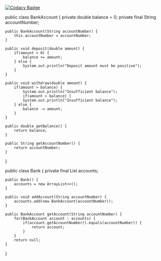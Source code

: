 [![Codacy Badge](https://app.codacy.com/project/badge/Grade/dbfb76df49e2493a9cea3f95f5be863e)](https://app.codacy.com/gh/VureZ/test/dashboard?utm_source=gh&utm_medium=referral&utm_content=&utm_campaign=Badge_grade)

public class BankAccount {
    private double balance = 0;
    private final String accountNumber;

    public BankAccount(String accountNumber) {
        this.accountNumber = accountNumber;
    }

    public void deposit(double amount) {
        if(amount > 0) {
            balance += amount;
        } else {
            System.out.println("Deposit amount must be positive");
        }
    }

    public void withdraw(double amount) {
        if(amount > balance) {
            System.out.println("Insufficient balance");
            if(amount > balance) {
            System.out.println("Insufficient balance");
        } else {
            balance -= amount;
        }
    }

    public double getBalance() {
        return balance;
    }

    public String getAccountNumber() {
        return accountNumber;
    }
}

public class Bank {
    private final List<BankAccount> accounts;

    public Bank() {
        accounts = new ArrayList<>();
    }

    public void addAccount(String accountNumber) {
        accounts.add(new BankAccount(accountNumber));
    }

    public BankAccount getAccount(String accountNumber) {
        for(BankAccount account : accounts) {
            if(account.getAccountNumber().equals(accountNumber)) {
                return account;
            }
        }
        return null;
    }
}
